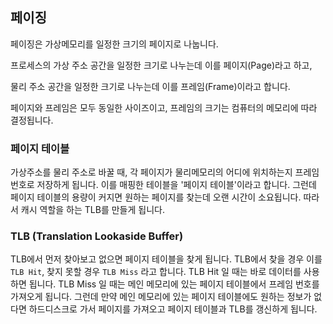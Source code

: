 ## 페이징
페이징은 가상메모리를 일정한 크기의 페이지로 나눕니다. 

프로세스의 가상 주소 공간을 일정한 크기로 나누는데 이를 페이지(Page)라고 하고, 

물리 주소 공간을 일정한 크기로 나누는데 이를 프레임(Frame)이라고 합니다. 

페이지와 프레임은 모두 동일한 사이즈이고, 프레임의 크기는 컴퓨터의 메모리에 따라 결정됩니다.

### 페이지 테이블
가상주소를 물리 주소로 바꿀 때, 각 페이지가 물리메모리의 어디에 위치하는지 프레임 번호로 저장하게 됩니다. 
이를 매핑한 테이블을 '페이지 테이블'이라고 합니다.
그런데 페이지 테이블의 용량이 커지면 원하는 페이지를 찾는데 오랜 시간이 소요됩니다. 
따라서 캐시 역할을 하는 TLB를 만들게 됩니다. 

### TLB (Translation Lookaside Buffer)
TLB에서 먼저 찾아보고 없으면 페이지 테이블을 찾게 됩니다.
TLB에서 찾을 경우 이를 `TLB Hit`, 찾지 못할 경우 `TLB Miss` 라고 합니다.
TLB Hit 일 때는 바로 데이터를 사용하면 됩니다. 
TLB Miss 일 때는 메인 메모리에 있는 페이지 테이블에서 프레임 번호를 가져오게 됩니다.
그런데 만약 메인 메모리에 있는 페이지 테이블에도 원하는 정보가 없다면 하드디스크로 가서 페이지를 가져오고 페이지 테이블과 TLB를 갱신하게 됩니다.
